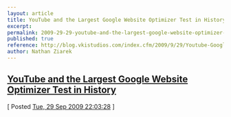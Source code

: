 ```yaml
---
layout: article
title: YouTube and the Largest Google Website Optimizer Test in History
excerpt: 
permalink: 2009-29-29-youtube-and-the-largest-google-website-optimizer-test-in-history
published: true
reference: http://blog.vkistudios.com/index.cfm/2009/9/29/Youtube-Google-Website-Optimizer-Interview
author: Nathan Ziarek
---
```


## [YouTube and the Largest Google Website Optimizer Test in History][0]  
\[ Posted [Tue, 29 Sep 2009 22:03:28][1] \]


[0]: http://blog.vkistudios.com/index.cfm/2009/9/29/Youtube-Google-Website-Optimizer-Interview
[1]: http://nathanziarek.tumblr.com/post/200608026